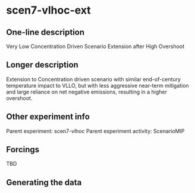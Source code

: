 <!--- This file contains a number of sections -->
<!--- They are bounded by comments like this -->
<!--- Do not edit these sections by hand -->
<!--- Start title -->
# scen7-vlhoc-ext
<!--- End title -->

## One-line description

<!--- Start one-line-description -->
Very Low Concentration Driven Scenario Extension after High Overshoot
<!--- End one-line-description -->

## Longer description

<!--- Start longer-description -->
Extension to Concentration driven scenario with similar end-of-century temperature impact to VLLO, but with less aggressive near-term mitigation and large reliance on net negative emissions, resulting in a higher overshoot.
<!--- End longer-description -->

## Other experiment info

<!--- Start other-experiment-info -->
Parent experiment: scen7-vlhoc
Parent experiment activity: ScenarioMIP
<!--- End other-experiment-info -->

## Forcings

<!--- Start forcings -->
TBD
<!--- End forcings -->

## Generating the data

<!--- TODO: auto-generate this -->
